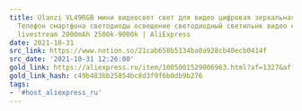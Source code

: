 ```yaml
---
title: Ulanzi VL49RGB мини видеосвет свет для видео цифровая зеркальная dslr камера
  Телефон смартфона светодиоды освещение светодиодный светильнк видео свет  for youtube
  livestream 2000mAh 2500k-9000k | AliExpress
date: 2021-10-31
src_link: https://www.notion.so/21cab658b5134ba0a928cb40ecb0414f
src_date: '2021-10-31 12:26:00'
gold_link: https://aliexpress.ru/item/1005001529006963.html?af=1327&aff_platform=api-new-link-generate&dp=13r1ud67lhv4hyubiv67bo9lbitehnk5&aff_fcid=6c61797f75ec48a09c2d28c312e580fa-1635683119314-09926-_A3tNsH&cv=817972&aff_fsk=_A3tNsH&_ga=2.248896007.1072338026.1618829500-2018896250.1616236518&sk=_A3tNsH&aff_trace_key=6c61797f75ec48a09c2d28c312e580fa-1635683119314-09926-_A3tNsH&terminal_id=d2f848dbd62d4a54bc60db52e82aa866
gold_link_hash: c49b483bb25854bc8d3f9f6b0db9b276
tags:
- '#host_aliexpress_ru'
---
```


![]()![]()![]()![]()![]()![]()![]()![]()![]()![]()